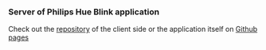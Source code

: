 ### Server of Philips Hue Blink application

Check out the [repository](https://github.com/Ojself/hueBlinkClient) of the client side or the application itself on [Github pages](https://ojself.github.io/hueBlinkClient/)
